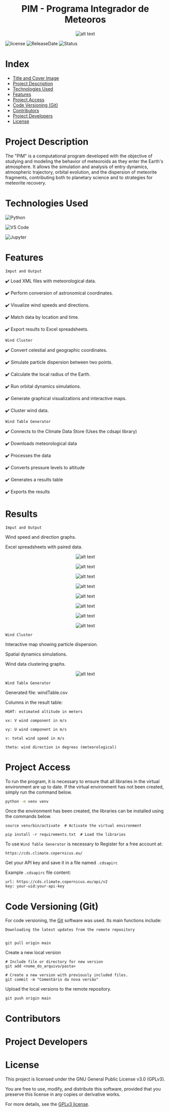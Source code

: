 <h1 align="center"> PIM - Programa Integrador de Meteoros </h1>

<p align="center">
  <img src="Arquivos/Logo4.png" alt="alt text" />
</p>

![license](https://img.shields.io/badge/license-GPLv3-blue)
![ReleaseDate](https://img.shields.io/badge/releasedate-July-Green)
![Status](https://img.shields.io/badge/STATUS-InDevelopment-Yellow)



# Index

* [Title and Cover Image](#title-and-cover-image)
* [Project Description](#project-description)
* [Technologies Used](#technologies-used)
* [Features](#features-and-application-demo)
* [Project Access](#project-access)
* [Code Versioning (Git)](#code-versioning-git)
* [Contributors](#contributors)
* [Project Developers](#project-developers)
* [License](#license)



# Project Description
The "PIM" is a computational program developed with the objective of studying and modeling the behavior of meteoroids as they enter the Earth's atmosphere. It allows the simulation and analysis of entry dynamics, atmospheric trajectory, orbital evolution, and the dispersion of meteorite fragments, contributing both to planetary science and to strategies for meteorite recovery.

# Technologies Used   

![Python](https://img.shields.io/badge/Python-3776AB?style=for-the-badge&logo=python&logoColor=white)

![VS Code](https://img.shields.io/badge/VS_Code-007ACC?style=for-the-badge&logo=visual-studio-code&logoColor=white)

![Jupyter](https://img.shields.io/badge/Jupyter-F37626?style=for-the-badge&logo=jupyter&logoColor=white)




# Features 

`Imput and Output`

✔️ Load XML files with meteorological data.

✔️ Perform conversion of astronomical coordinates.

✔️ Visualize wind speeds and directions.

✔️ Match data by location and time.

✔️ Export results to Excel spreadsheets. 

`Wind Cluster`

✔️ Convert celestial and geographic coordinates.

✔️ Simulate particle dispersion between two points.

✔️ Calculate the local radius of the Earth.

✔️ Run orbital dynamics simulations.

✔️ Generate graphical visualizations and interactive maps.

✔️ Cluster wind data.

`Wind Table Generator`

✔️ Connects to the Climate Data Store (Uses the cdsapi library)

✔️ Downloads meteorological data

✔️ Processes the data

✔️ Converts pressure levels to altitude

✔️ Generates a results table

✔️ Exports the results
 


# Results
`Imput and Output`

Wind speed and direction graphs.

Excel spreadsheets with paired data.


  <p align="center">
  <img src="Arquivos/0.png" alt="alt text" />
  </p>
  <p align="center">
  <img src="Arquivos/1.jpeg" alt="alt text" />
  </p>
  <p align="center">
  <img src="Arquivos/2.jpeg" alt="alt text" />
  </p>
    <p align="center">
  <img src="Arquivos/3.jpeg" alt="alt text" />
  </p>
    <p align="center">
  <img src="Arquivos/4.jpeg" alt="alt text" />
  </p>
    <p align="center">
  <img src="Arquivos/5.jpeg" alt="alt text" />
  </p>
    <p align="center">
  <img src="Arquivos/6.jpeg" alt="alt text" />
  </p>
    <p align="center">
  <img src="Arquivos/7+.jpeg" alt="alt text" />
  </p>
  

`Wind Cluster`

Interactive map showing particle dispersion.

Spatial dynamics simulations.

Wind data clustering graphs.

   <p align="center">
  <img src="Arquivos/8.png" alt="alt text" />
  </p>

`Wind Table Generator`

Generated file: windTable.csv

Columns in the result table:

    HGHT: estimated altitude in meters

    vx: V wind component in m/s

    vy: U wind component in m/s

    v: total wind speed in m/s

    theta: wind direction in degrees (meteorological)


# Project Access
To run the program, it is necessary to ensure that all libraries in the virtual environment are up to date. If the virtual environment has not been created, simply run the command below.

```bash
python -m venv venv
```
Once the environment has been created, the libraries can be installed using the commands below.
```
source venv/bin/activate  # Activate the virtual environment

pip install -r requirements.txt  # Load the libraries
```
To use `Wind Table Generator` is necessary to Register for a free account at: 
```
https://cds.climate.copernicus.eu/
```

Get your API key and save it in a file named `.cdsapirc`

Example `.cdsapirc` file content:
```
url: https://cds.climate.copernicus.eu/api/v2
key: your-uid:your-api-key
```
# Code Versioning (Git)
For code versioning, the [Git](https://git-scm.com/book/en/v2/Getting-Started-What-is-Git%3F) software was used. Its main functions include:

    Downloading the latest updates from the remote repository

    
    git pull origin main
    
Create a new local version
```
# Include file or directory for new version
git add <nome_do_arquivo/pasta>

# Create a new version with previously included files.
git commit -m "Comentário da nova versão"
```
Upload the local versions to the remote repository.
```
git push origin main
```


# Contributors

# Project Developers

# License

This project is licensed under the GNU General Public License v3.0 (GPLv3).

You are free to use, modify, and distribute this software, provided that you preserve this license in any copies or derivative works.

For more details, see the [GPLv3 license](LICENSE.txt). 








